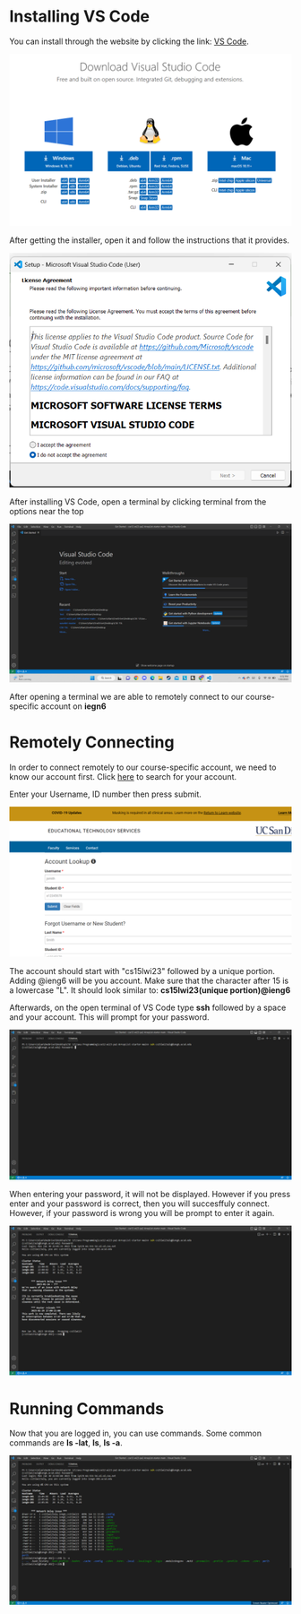# Installing VS Code
You can install through the website by clicking the link: [VS Code](https://code.visualstudio.com/download).

![Image](Step1.png)

After getting the installer, open it and follow the instructions that it provides.

![Image](Step2.png)

After installing VS Code, open a terminal by clicking terminal from the options near the top

![Image](Step3.png)

After opening a terminal we are able to remotely connect to our course-specific account on **iegn6**

# Remotely Connecting
In order to connect remotely to our course-specific account, we need to know our account first.
Click [here](https://sdacs.ucsd.edu/~icc/index.php) to search for your account.

Enter your Username, ID number then press submit.

![Image](Step4.png)

The account should start with "cs15lwi23" followed by a unique portion. Adding @ieng6 will be you account. Make sure that the character after 15 is a lowercase "L". It should look similar to: **cs15lwi23(unique portion)@ieng6**

Afterwards, on the open terminal of VS Code type **ssh** followed by a space and your account. This will prompt for your password.

![Image](Step5.png)

When entering your password, it will not be displayed. However if you press enter and your password is correct, then you will succesffuly connect. However, if your password is wrong you will be prompt to enter it again.

![Image](Step6.png)

# Running Commands

Now that you are logged in, you can use commands. Some common commands are **ls -lat**, **ls**, **ls -a**.

![Image](Step7.png)
